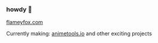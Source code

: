 ### howdy 👋

[flameyfox.com](https://flameyfox.com)

Currently making: [animetools.io](https://animetools.io) and other exciting projects
